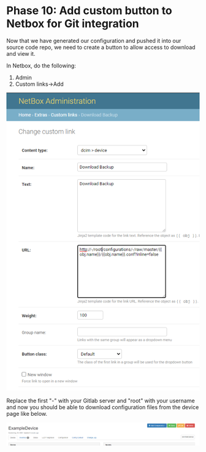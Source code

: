# Phase 10: Add custom button to Netbox for Git integration

Now that we have generated our configuration and pushed it into our source code repo, we need to create a button to allow access to download and view it.

In Netbox, do the following:
1. Admin
2. Custom links->Add

![Netbox Clink](/img/phase_10_c_link.PNG)

Replace the first "-" with your Gitlab server and "root" with your username and now you should be able to download configuration files from the device page like below.


![Netbox Clink](/img/phase_10_download.PNG)
